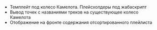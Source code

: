 - Темплейт под колесо Камелота. Плейсхолдеры под жабаскрипт
- Вывод точек с названиями треков на существующее колесо Камелота
- Отображение на фронте содержания отсортированного плейлиста